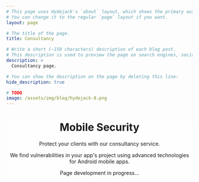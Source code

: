 ```yaml
---
# This page uses Hydejack's `about` layout, which shows the primary author's picture and about text at the top.
# You can change it to the regular `page` layout if you want.
layout: page

# The title of the page.
title: Consultancy

# Write a short (~150 characters) description of each blog post.
# This description is used to preview the page on search engines, social media, etc.
description: >
  Consultancy page.

# You can show the description on the page by deleting this line:
hide_description: true

# TODO
image: /assets/img/blog/hydejack-8.png
---
```

<style>
<!-- copied from bootstrap -->
@-webkit-keyframes progress-bar-stripes{from{background-position:1rem 0}to{background-position:0 0}}@keyframes progress-bar-stripes{from{background-position:1rem 0}to{background-position:0 0}}.progress{display:-ms-flexbox;display:flex;height:1rem;overflow:hidden;font-size:.75rem;background-color:#e9ecef;border-radius:.25rem}.progress-bar{display:-ms-flexbox;display:flex;-ms-flex-direction:column;flex-direction:column;-ms-flex-pack:center;justify-content:center;color:#fff;text-align:center;white-space:nowrap;background-color:#007bff;transition:width .6s ease}@media (prefers-reduced-motion:reduce){.progress-bar{transition:none}}.progress-bar-striped{background-image:linear-gradient(45deg,rgba(255,255,255,.15) 25%,transparent 25%,transparent 50%,rgba(255,255,255,.15) 50%,rgba(255,255,255,.15) 75%,transparent 75%,transparent);background-size:1rem 1rem}.progress-bar-animated{-webkit-animation:progress-bar-stripes 1s linear infinite;animation:progress-bar-stripes 1s linear infinite}@media (prefers-reduced-motion:reduce){.progress-bar-animated{-webkit-animation:none;animation:none}}

.bg-success {
  background-color: rgb(70,97,144);
}

.masthead {
  /* height: 100vh;
  min-height: 500px; */
  background: linear-gradient(rgba(255,255,255,.5), rgba(255,255,255,.5)), url('https://images.unsplash.com/photo-1584433144859-1fc3ab64a957?q=80&w=1930&auto=format&fit=crop&ixlib=rb-4.0.3&ixid=M3wxMjA3fDB8MHxwaG90by1wYWdlfHx8fGVufDB8fHx8fA%3D%3D');
  background-size: cover;
  background-position: center;
  background-repeat: no-repeat;
  text-align: center;
  }

</style>
<!-- Full Page Image Header with Vertically Centered Content -->
<header class="masthead">
  <div class="container h-100">
    <div class="row h-100 align-items-center">
      <div class="col-12 text-center">
        <h1 class="fw-light">Mobile Security</h1>
        <p class="lead">Protect your clients with our consultancy service.</p>
      </div>
      <p>We find vulnerabilities in your app's project using advanced technologies for Android mobile apps.</p>
      <p>Page development in progress...</p>
    </div>
  </div>
</header> 

<!-- Calendly badge widget begin -->
<link href="https://assets.calendly.com/assets/external/widget.css" rel="stylesheet">
<script src="https://assets.calendly.com/assets/external/widget.js" type="text/javascript" async></script>
<script type="text/javascript">window.onload = function() { Calendly.initBadgeWidget({ url: 'https://calendly.com/blackwiz4rd/30min', text: 'Schedule a meeting', color: '#0069ff', textColor: '#ffffff', branding: undefined }); }</script>
<!-- Calendly badge widget end -->